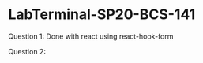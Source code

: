 # LabTerminal-SP20-BCS-141

Question 1:
          Done with react using react-hook-form

Question 2:
